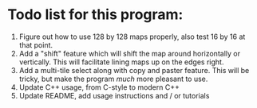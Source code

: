 # Todo list for this program:

1. Figure out how to use 128 by 128 maps properly, also test 16 by 16 at that point.
2. Add a "shift" feature which will shift the map around horizontally or
   vertically.  This will facilitate lining maps up on the edges right.
3. Add a multi-tile select along with copy and paster feature.  This will be
   tricky, but make the program *much* more pleasant to use.
4. Update C++ usage, from C-style to modern C++
5. Update README, add usage instructions and / or tutorials
